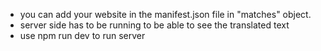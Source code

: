 - you can add your website in the manifest.json file in "matches" object.
- server side has to be running to be able to see the translated text
- use npm run dev to run server
